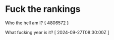 # Fuck the rankings

Who the hell am I?
{ 4806572 }

What fucking year is it?
[ 2024-09-27T08:30:00Z ]
